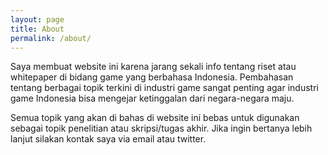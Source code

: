 ```yaml
---
layout: page
title: About
permalink: /about/
---
```


Saya membuat website ini karena jarang sekali info tentang riset atau whitepaper di bidang game yang berbahasa Indonesia. Pembahasan tentang berbagai topik terkini di industri game sangat penting agar industri game Indonesia bisa mengejar ketinggalan dari negara-negara maju.

Semua topik yang akan di bahas di website ini bebas untuk digunakan sebagai topik penelitian atau skripsi/tugas akhir. Jika ingin bertanya lebih lanjut silakan kontak saya via email atau twitter.
